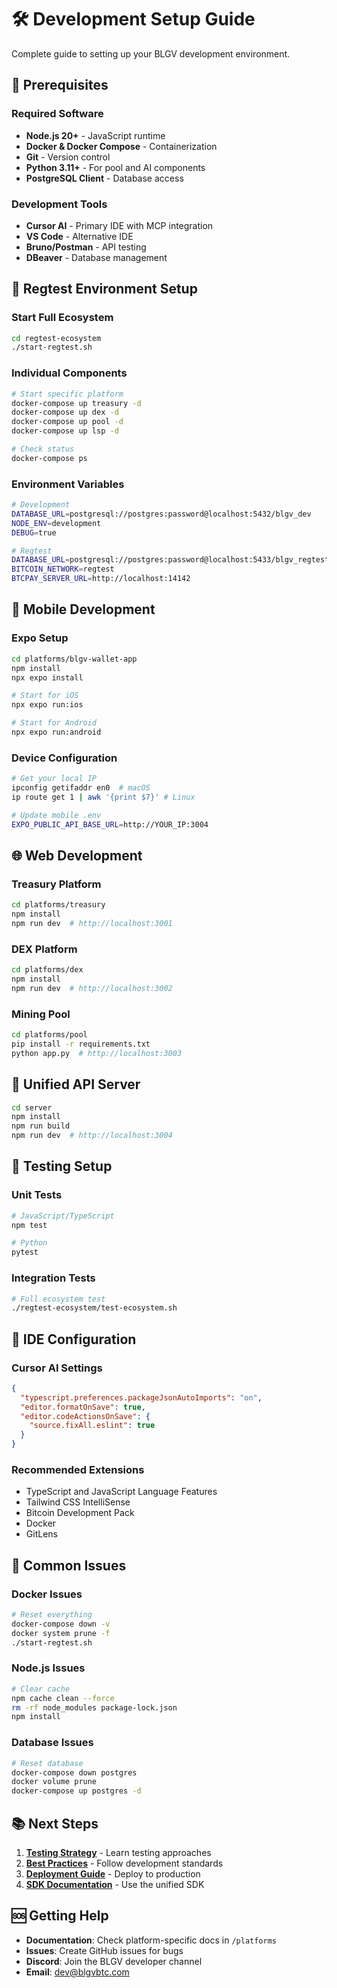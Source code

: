 # 🛠️ Development Setup Guide

Complete guide to setting up your BLGV development environment.

## 🎯 **Prerequisites**

### Required Software
- **Node.js 20+** - JavaScript runtime
- **Docker & Docker Compose** - Containerization
- **Git** - Version control
- **Python 3.11+** - For pool and AI components
- **PostgreSQL Client** - Database access

### Development Tools
- **Cursor AI** - Primary IDE with MCP integration
- **VS Code** - Alternative IDE
- **Bruno/Postman** - API testing
- **DBeaver** - Database management

## 🐳 **Regtest Environment Setup**

### Start Full Ecosystem
```bash
cd regtest-ecosystem
./start-regtest.sh
```

### Individual Components
```bash
# Start specific platform
docker-compose up treasury -d
docker-compose up dex -d
docker-compose up pool -d
docker-compose up lsp -d

# Check status
docker-compose ps
```

### Environment Variables
```bash
# Development
DATABASE_URL=postgresql://postgres:password@localhost:5432/blgv_dev
NODE_ENV=development
DEBUG=true

# Regtest
DATABASE_URL=postgresql://postgres:password@localhost:5433/blgv_regtest
BITCOIN_NETWORK=regtest
BTCPAY_SERVER_URL=http://localhost:14142
```

## 📱 **Mobile Development**

### Expo Setup
```bash
cd platforms/blgv-wallet-app
npm install
npx expo install

# Start for iOS
npx expo run:ios

# Start for Android  
npx expo run:android
```

### Device Configuration
```bash
# Get your local IP
ipconfig getifaddr en0  # macOS
ip route get 1 | awk '{print $7}' # Linux

# Update mobile .env
EXPO_PUBLIC_API_BASE_URL=http://YOUR_IP:3004
```

## 🌐 **Web Development**

### Treasury Platform
```bash
cd platforms/treasury
npm install
npm run dev  # http://localhost:3001
```

### DEX Platform
```bash
cd platforms/dex
npm install
npm run dev  # http://localhost:3002
```

### Mining Pool
```bash
cd platforms/pool
pip install -r requirements.txt
python app.py  # http://localhost:3003
```

## 🔌 **Unified API Server**

```bash
cd server
npm install
npm run build
npm run dev  # http://localhost:3004
```

## 🧪 **Testing Setup**

### Unit Tests
```bash
# JavaScript/TypeScript
npm test

# Python
pytest
```

### Integration Tests
```bash
# Full ecosystem test
./regtest-ecosystem/test-ecosystem.sh
```

## 🔧 **IDE Configuration**

### Cursor AI Settings
```json
{
  "typescript.preferences.packageJsonAutoImports": "on",
  "editor.formatOnSave": true,
  "editor.codeActionsOnSave": {
    "source.fixAll.eslint": true
  }
}
```

### Recommended Extensions
- TypeScript and JavaScript Language Features
- Tailwind CSS IntelliSense
- Bitcoin Development Pack
- Docker
- GitLens

## 🐛 **Common Issues**

### Docker Issues
```bash
# Reset everything
docker-compose down -v
docker system prune -f
./start-regtest.sh
```

### Node.js Issues
```bash
# Clear cache
npm cache clean --force
rm -rf node_modules package-lock.json
npm install
```

### Database Issues
```bash
# Reset database
docker-compose down postgres
docker volume prune
docker-compose up postgres -d
```

## 📚 **Next Steps**

1. **[Testing Strategy](testing-strategy)** - Learn testing approaches
2. **[Best Practices](best-practices)** - Follow development standards
3. **[Deployment Guide](deployment-guide)** - Deploy to production
4. **[SDK Documentation](../sdk/README)** - Use the unified SDK

## 🆘 **Getting Help**

- **Documentation**: Check platform-specific docs in `/platforms`
- **Issues**: Create GitHub issues for bugs
- **Discord**: Join the BLGV developer channel
- **Email**: dev@blgvbtc.com 